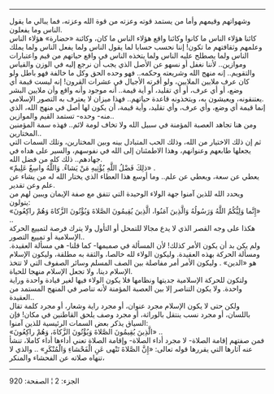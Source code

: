 ------------------------------------------------------------------------

وشهواتهم وقيمهم وأما من يستمد قوته وعزته من قوة الله وعزته، فما يبالي ما
يقول الناس وما يفعلون.  
كائنا هؤلاء الناس ما كانوا وكائنا واقع هؤلاء الناس ما كان، وكائنة
«حضارة» هؤلاء الناس وعلمهم وثقافتهم ما تكون! إننا نحسب حسابا لما يقول
الناس ولما يفعل الناس ولما يملك الناس ولما يصطلح عليه الناس ولما يتخذه
الناس في واقع حياتهم من قيم واعتبارات وموازين.. لأننا نغفل أو نسهو عن
الأصل الذي يجب أن نرجع إليه في الوزن والقياس والتقويم.. إنه منهج الله
وشريعته وحكمه.. فهو وحده الحق وكل ما خالفة فهو باطل ولو كان عرف ملايين
الملايين، ولو أقرته الأجيال في عشرات القرون! إنه ليست قيمة أي وضع، أو أي
عرف، أو أي تقليد، أو أية قيمة.. أنه موجود وأنه واقع وأن ملايين البشر
يعتنقونه، ويعيشون به، ويتخذونه قاعدة حياتهم.. فهذا ميزان لا يعترف به
التصور الإسلامي.  
إنما قيمة أي وضع، وأي عرف، وأي تقليد، وأية قيمة، أن يكون لها أصل في منهج
الله، الذي منه- وحده- تستمد القيم والموازين..  
ومن هنا تجاهد العصبة المؤمنة في سبيل الله ولا تخاف لومة لائم.. فهذه سمة
المؤمنين المختارين..  
ثم إن ذلك الاختيار من الله، وذلك الحب المتبادل بينه وبين المختارين، وتلك
السمات التي يجعلها طابعهم وعنوانهم، وهذا الاطمئنان إلى الله في نفوسهم،
والسير على هداه في جهادهم.. ذلك كله من فضل الله.  
«ذلِكَ فَضْلُ اللَّهِ يُؤْتِيهِ مَنْ يَشاءُ. وَاللَّهُ واسِعٌ عَلِيمٌ» .  
يعطي عن سعة، ويعطي عن علم.. وما أوسع هذا العطاء الذي يختار الله له من
يشاء عن علم وعن تقدير.  
ويحدد الله للذين آمنوا جهة الولاء الوحيدة التي تتفق مع صفة الإيمان ويبين
لهم من يتولون:  
«إِنَّما وَلِيُّكُمُ اللَّهُ وَرَسُولُهُ وَالَّذِينَ آمَنُوا، الَّذِينَ يُقِيمُونَ الصَّلاةَ وَيُؤْتُونَ الزَّكاةَ
وَهُمْ راكِعُونَ» ..  
هكذا على وجه القصر الذي لا يدع مجالا للتمحل أو التأول ولا يترك فرصة
لتمييع الحركة الإسلامية أو تمييع التصور..  
ولم يكن بد أن يكون الأمر كذلك! لأن المسألة في صميمها- كما قلنا- هي مسألة
العقيدة. ومسألة الحركة بهذه العقيدة. وليكون الولاء لله خالصا، والثقة به
مطلقة، وليكون الإسلام هو «الدين» . وليكون الأمر أمر مفاصلة بين الصف
المسلم وسائر الصفوف التي لا تتخذ الإسلام دينا، ولا تجعل الإسلام منهجا
للحياة.  
ولتكون للحركة الإسلامية جديتها ونظامها فلا يكون الولاء فيها لغير قيادة
واحدة وراية واحدة. ولا يكون التناصر إلا بين العصبة المؤمنة لأنه تناصر في
المنهج المستمد من العقيدة..  
ولكن حتى لا يكون الإسلام مجرد عنوان، أو مجرد راية وشعار، أو مجرد كلمة
تقال باللسان، أو مجرد نسب ينتقل بالوراثة، أو مجرد وصف يلحق القاطنين في
مكان! فإن السياق يذكر بعض السمات الرئيسية للذين آمنوا:  
«الَّذِينَ يُقِيمُونَ الصَّلاةَ وَيُؤْتُونَ الزَّكاةَ، وَهُمْ راكِعُونَ» ..  
فمن صفتهم إقامة الصلاة- لا مجرد أداء الصلاة- وإقامة الصلاة تعني أداءها
أداء كاملا، تنشأ عنه آثارها التي يقررها قوله تعالى: «إِنَّ الصَّلاةَ تَنْهى عَنِ
الْفَحْشاءِ وَالْمُنْكَرِ» .. والذي لا تنهاه صلاته عن الفحشاء والمنكر،

------------------------------------------------------------------------

الجزء: 2 ¦ الصفحة: 920
